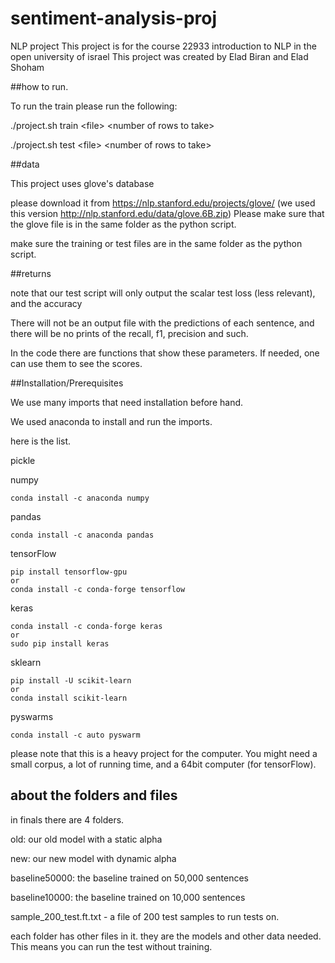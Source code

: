 # sentiment-analysis-proj
NLP project
This project is for the course 22933 introduction to NLP in the open university of israel
This project was created by Elad Biran and Elad Shoham

##how to run. 

To run the train please run the following:

./project.sh train \<file\> \<number of rows to take\>

./project.sh test \<file\> \<number of rows to take\>


##data

This project uses glove's database

please download it from https://nlp.stanford.edu/projects/glove/   (we used this version http://nlp.stanford.edu/data/glove.6B.zip) 
Please make sure that the glove file is in the same folder as the python script.

make sure the training or test files are in the same folder as the python script.

##returns

note that our test script will only output the scalar test loss (less relevant), and the accuracy

There will not be an output file with the predictions of each sentence, and there will be no prints of the recall, f1, precision and such.

In the code there are functions that show these parameters. If needed, one can use them to see the scores.



##Installation/Prerequisites

We use many imports that need installation before hand.

We used anaconda to install and run the imports.

here is the list.

pickle 

numpy
```
conda install -c anaconda numpy 
```

pandas
```
conda install -c anaconda pandas 
```


tensorFlow
```
pip install tensorflow-gpu
or
conda install -c conda-forge tensorflow 
```

keras
```
conda install -c conda-forge keras 
or
sudo pip install keras
```

sklearn
```
pip install -U scikit-learn
or
conda install scikit-learn
```

pyswarms
```
conda install -c auto pyswarm 
```

please note that this is a heavy project for the computer. You might need a small corpus, a lot of running time, and a 64bit computer (for tensorFlow).


## about the folders and files
in finals there are 4 folders. 

old: our old model with a static alpha

new: our new model with dynamic alpha

baseline50000: the baseline trained on 50,000 sentences

baseline10000: the baseline trained on 10,000 sentences

sample_200_test.ft.txt - a file of 200 test samples to run tests on.

each folder has other files in it. they are the models and other data needed. This means you can run the test without training.
